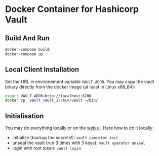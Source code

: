 # Docker Container for Hashicorp Vault

## Build And Run

```bash
docker-compose build
docker-compose up
```

## Local Client Installation

Set the URL in environement variable `VAULT_ADDR`. You may copy the vault binary directly from the docker image (at least in Linux x86_64):

```bash
export VAULT_ADDR=http://localhost:8200
docker cp  vault_vault_1:/bin/vault ~/bin/
```

## Initialisation

You may do everything locally or on the [web ui](http://localhost:8200). Here how to do it locally:

- initialize (backup the secrets!):
  `vault operator init`
- unseal the vault (run 3 times with 3 keys):
  `vault operator unseal`
- login with root token:
  `vault login`
